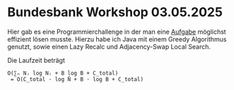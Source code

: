 # Bundesbank Workshop 03.05.2025

Hier gab es eine Programmierchallenge in der man eine [Aufgabe](Challenge.pdf) möglichst effizient lösen musste. Hierzu habe ich Java mit einem Greedy Algorithmus genutzt, sowie einen Lazy Recalc und Adjacency-Swap Local Search.


Die Laufzeit beträgt

```text
O(∑ₙ Nⱼ log Nⱼ + B log B + C_total)
 = O(C_total · log N̄ + B · log B + C_total)

